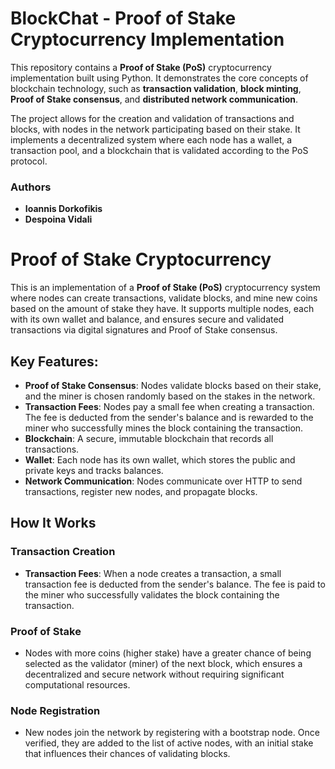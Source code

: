 # BlockChat - Proof of Stake Cryptocurrency Implementation

This repository contains a **Proof of Stake (PoS)** cryptocurrency implementation built using Python. It demonstrates the core concepts of blockchain technology, such as **transaction validation**, **block minting**, **Proof of Stake consensus**, and **distributed network communication**.

The project allows for the creation and validation of transactions and blocks, with nodes in the network participating based on their stake. It implements a decentralized system where each node has a wallet, a transaction pool, and a blockchain that is validated according to the PoS protocol.

### **Authors**
- **Ioannis Dorkofikis**
- **Despoina Vidali**

# Proof of Stake Cryptocurrency

This is an implementation of a **Proof of Stake (PoS)** cryptocurrency system where nodes can create transactions, validate blocks, and mine new coins based on the amount of stake they have. It supports multiple nodes, each with its own wallet and balance, and ensures secure and validated transactions via digital signatures and Proof of Stake consensus.

## Key Features:
- **Proof of Stake Consensus**: Nodes validate blocks based on their stake, and the miner is chosen randomly based on the stakes in the network.
- **Transaction Fees**: Nodes pay a small fee when creating a transaction. The fee is deducted from the sender's balance and is rewarded to the miner who successfully mines the block containing the transaction.
- **Blockchain**: A secure, immutable blockchain that records all transactions.
- **Wallet**: Each node has its own wallet, which stores the public and private keys and tracks balances.
- **Network Communication**: Nodes communicate over HTTP to send transactions, register new nodes, and propagate blocks.

## How It Works

### Transaction Creation
- **Transaction Fees**: When a node creates a transaction, a small transaction fee is deducted from the sender's balance. The fee is paid to the miner who successfully validates the block containing the transaction.
  
### Proof of Stake
- Nodes with more coins (higher stake) have a greater chance of being selected as the validator (miner) of the next block, which ensures a decentralized and secure network without requiring significant computational resources.
  
### Node Registration
- New nodes join the network by registering with a bootstrap node. Once verified, they are added to the list of active nodes, with an initial stake that influences their chances of validating blocks.

